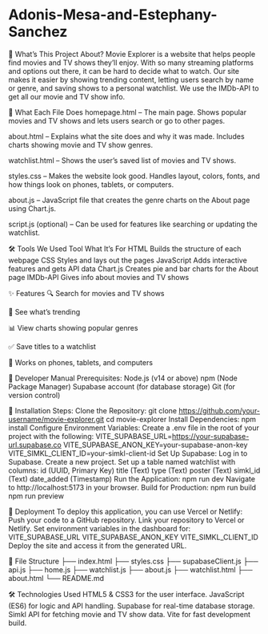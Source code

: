 # Adonis-Mesa-and-Estephany-Sanchez

🍿 What’s This Project About?
Movie Explorer is a website that helps people find movies and TV shows they’ll enjoy. With so many streaming platforms and options out there, it can be hard to decide what to watch. Our site makes it easier by showing trending content, letting users search by name or genre, and saving shows to a personal watchlist. We use the IMDb-API to get all our movie and TV show info.

📁 What Each File Does
homepage.html – The main page. Shows popular movies and TV shows and lets users search or go to other pages.

about.html – Explains what the site does and why it was made. Includes charts showing movie and TV show genres.

watchlist.html – Shows the user’s saved list of movies and TV shows.

styles.css – Makes the website look good. Handles layout, colors, fonts, and how things look on phones, tablets, or computers.

about.js – JavaScript file that creates the genre charts on the About page using Chart.js.

script.js (optional) – Can be used for features like searching or updating the watchlist.

🛠️ Tools We Used
Tool	What It’s For
HTML	Builds the structure of each webpage
CSS	Styles and lays out the pages
JavaScript	Adds interactive features and gets API data
Chart.js	Creates pie and bar charts for the About page
IMDb-API	Gives info about movies and TV shows

✨ Features
🔍 Search for movies and TV shows

🎥 See what’s trending

📊 View charts showing popular genres

✅ Save titles to a watchlist

📱 Works on phones, tablets, and computers

🔗 Developer Manual
Prerequisites:
Node.js (v14 or above)
npm (Node Package Manager)
Supabase account (for database storage)
Git (for version control)

🔄 Installation Steps:
Clone the Repository:
git clone https://github.com/your-username/movie-explorer.git
cd movie-explorer
Install Dependencies:
npm install
Configure Environment Variables: Create a .env file in the root of your project with the following:
VITE_SUPABASE_URL=https://your-supabase-url.supabase.co
VITE_SUPABASE_ANON_KEY=your-supabase-anon-key
VITE_SIMKL_CLIENT_ID=your-simkl-client-id
Set Up Supabase:
Log in to Supabase.
Create a new project.
Set up a table named watchlist with columns:
id (UUID, Primary Key)
title (Text)
type (Text)
poster (Text)
simkl_id (Text)
date_added (Timestamp)
Run the Application:
npm run dev
Navigate to http://localhost:5173 in your browser.
Build for Production:
npm run build
npm run preview

🚀 Deployment
To deploy this application, you can use Vercel or Netlify:
Push your code to a GitHub repository.
Link your repository to Vercel or Netlify.
Set environment variables in the dashboard for:
VITE_SUPABASE_URL
VITE_SUPABASE_ANON_KEY
VITE_SIMKL_CLIENT_ID
Deploy the site and access it from the generated URL.

📂 File Structure
├── index.html
├── styles.css
├── supabaseClient.js
├── api.js
├── home.js
├── watchlist.js
├── about.js
├── watchlist.html
├── about.html
└── README.md

🛠️ Technologies Used
HTML5 & CSS3 for the user interface.
JavaScript (ES6) for logic and API handling.
Supabase for real-time database storage.
Simkl API for fetching movie and TV show data.
Vite for fast development build.

